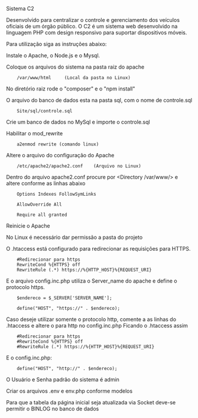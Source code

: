 Sistema C2

Desenvolvido para centralizar o controle e gerenciamento dos veículos oficiais de um órgão público. O C2 é um sistema web desenvolvido na linguagem PHP com design responsivo para suportar dispositivos móveis.

Para utilização siga as instruções abaixo:

Instale o Apache, o Node.js e o Mysql.

Coloque os arquivos do sistema na pasta raiz do apache

        /var/www/html     (Local da pasta no Linux)

No diretório raiz rode o "composer" e o "npm install"

O arquivo do banco de dados esta na pasta sql, com o nome de controle.sql

        Site/sql/controle.sql

Crie um banco de dados no MySql e importe o controle.sql

Habilitar o mod_rewrite

        a2enmod rewrite (comando linux)

Altere o arquivo do configuração do Apache

        /etc/apache2/apache2.conf    (Arquivo no Linux)

Dentro do arquivo apache2.conf procure por <Directory /var/www/> e altere conforme as linhas abaixo

        Options Indexes FollowSymLinks

        AllowOverride All

        Require all granted

Reinicie o Apache

No Linux é necessário dar permissão a pasta do projeto

O .htaccess está configurado para redirecionar as requisições para HTTPS.

        #Redirecionar para https
        RewriteCond %{HTTPS} off
        RewriteRule (.*) https://%{HTTP_HOST}%{REQUEST_URI}

E o arquivo config.inc.php utiliza o Server_name do apache e define o protocolo https.

        $endereco = $_SERVER['SERVER_NAME'];

        define("HOST", "https://" . $endereco);

Caso deseje utilizar somente o protocolo http, comente a as linhas do .htaccess e altere o para http no config.inc.php
Ficando o .htaccess assim

        #Redirecionar para https
        #RewriteCond %{HTTPS} off
        #RewriteRule (.*) https://%{HTTP_HOST}%{REQUEST_URI}

E o config.inc.php:

        define("HOST", "http://" . $endereco);

O Usuário e Senha padrão do sistema é admin

Criar os arquivos .env e env.php conforme modelos

Para que a tabela da página inicial seja atualizada via Socket deve-se permitir o BINLOG no banco de dados